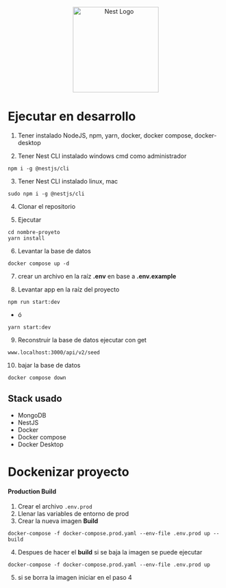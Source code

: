 <p align="center">
  <a href="http://nestjs.com/" target="blank"><img src="https://nestjs.com/img/logo-small.svg" width="200" alt="Nest Logo" /></a>
</p>

# Ejecutar en desarrollo

1. Tener instalado NodeJS, npm, yarn, docker, docker compose, docker-desktop

2. Tener Nest CLI instalado windows cmd como administrador

```
npm i -g @nestjs/cli
```

3. Tener Nest CLI instalado linux, mac

```
sudo npm i -g @nestjs/cli
```

4. Clonar el repositorio

5. Ejecutar

```
cd nombre-proyeto
yarn install
```

6. Levantar la base de datos

```
docker compose up -d
```

7. crear un archivo en la raíz **.env** en base a **.env.example**

8. Levantar app en la raíz del proyecto

```
npm run start:dev
```

- ó

```
yarn start:dev
```

9. Reconstruir la base de datos ejecutar con get

```
www.localhost:3000/api/v2/seed
```

10. bajar la base de datos

```
docker compose down
```

## Stack usado

- MongoDB
- NestJS
- Docker
- Docker compose
- Docker Desktop

# Dockenizar proyecto

#### Production Build

1. Crear el archivo `.env.prod`
2. Llenar las variables de entorno de prod
3. Crear la nueva imagen **Build**

```
docker-compose -f docker-compose.prod.yaml --env-file .env.prod up --build
```

4. Despues de hacer el **build** si se baja la imagen se puede ejecutar

```
docker-compose -f docker-compose.prod.yaml --env-file .env.prod up
```

5. si se borra la imagen iniciar en el paso 4
